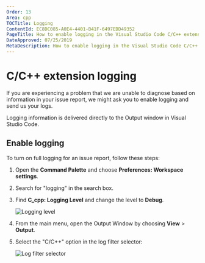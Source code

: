 ```yaml
---
Order: 13
Area: cpp
TOCTitle: Logging
ContentId: EC8DC085-A0E4-4401-B41F-6497EDD49352
PageTitle: How to enable logging in the Visual Studio Code C/C++ extension
DateApproved: 07/25/2019
MetaDescription: How to enable logging in the Visual Studio Code C/C++ extension
---
```

# C/C++ extension logging

If you are experiencing a problem that we are unable to diagnose based on information in your issue report, we might ask you to enable logging and send us your logs.

Logging information is delivered directly to the Output window in Visual Studio Code.

## Enable logging

To turn on full logging for an issue report, follow these steps:

1. Open the **Command Palette** and choose **Preferences: Workspace settings**.
1. Search for "logging" in the search box.
1. Find **C_cpp: Logging Level** and change the level to **Debug**.

   ![Logging level](images/cpp/logging-level.png)

1. From the main menu, open the Output Window by choosing **View** > **Output**.

1. Select the "C/C++" option in the log filter selector:

   ![Log filter selector](images/cpp/log-filter-selector.png)
